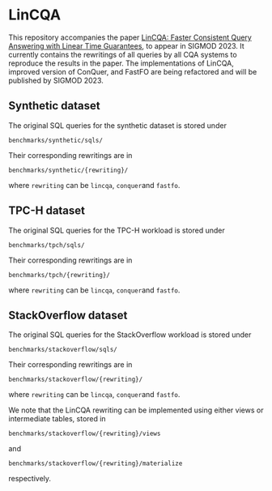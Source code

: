 # LinCQA

This repository accompanies the paper [LinCQA: Faster Consistent Query Answering with Linear Time Guarantees](https://arxiv.org/abs/2208.12339), to appear in SIGMOD 2023. 
It currently contains the rewritings of all queries by all CQA systems to reproduce the results in the paper. 
The implementations of LinCQA, improved version of ConQuer, and FastFO are being refactored and will be published by SIGMOD 2023.

## Synthetic dataset
The original SQL queries for the synthetic dataset is stored under
```
benchmarks/synthetic/sqls/
```
Their corresponding rewritings are in 
```
benchmarks/synthetic/{rewriting}/
```
where ```rewriting``` can be ```lincqa```, ```conquer```and ```fastfo```.


## TPC-H dataset

The original SQL queries for the TPC-H workload is stored under
```
benchmarks/tpch/sqls/
```
Their corresponding rewritings are in 
```
benchmarks/tpch/{rewriting}/
```
where ```rewriting``` can be ```lincqa```, ```conquer```and ```fastfo```.


## StackOverflow dataset

The original SQL queries for the StackOverflow workload is stored under
```
benchmarks/stackoverflow/sqls/
```
Their corresponding rewritings are in 
```
benchmarks/stackoverflow/{rewriting}/
```
where ```rewriting``` can be ```lincqa```, ```conquer```and ```fastfo```.

We note that the LinCQA rewriting can be implemented using either views or intermediate tables, stored in 

```
benchmarks/stackoverflow/{rewriting}/views
```
and
```
benchmarks/stackoverflow/{rewriting}/materialize
```
respectively.

